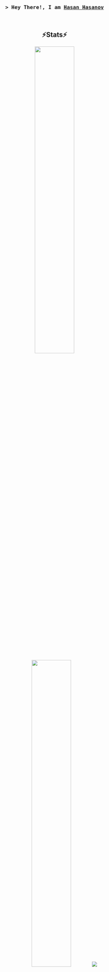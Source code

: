 <h3 align="center">
    <samp>
        &gt; Hey There!, I am
        <b><a target="_blank" href="https://www.linkedin.com/in/hasan-hasanov-09b74166/">Hasan Hasanov</a></b>
    </samp>
</h3>
<br />

<h2 align="center">⚡Stats⚡</h2>

<p align="center">
    <img height="50%" width="auto" src="https://github-readme-stats.vercel.app/api?username=hasan-hasanov&show_icons=true&count_private=true&theme=vision-friendly-dark&hide_border=true&hide=issues,contribs&bg_color=00000000" />
    <img height="50%" width="auto" src="https://github-readme-stats.vercel.app/api/top-langs/?username=hasan-hasanov&layout=compact&hide_border=true&theme=vision-friendly-dark&bg_color=00000000&langs_count=6" />
    <img src="https://github-readme-streak-stats.herokuapp.com?user=hasan-hasanov&theme=vision-friendly-dark&hide_border=true&background=FFFFFF00" />
</p>

<h2 align="center">👨‍💻 Repositories 👨‍💻</h2>
<br />
<p align="center">
    <a href="https://github.com/hasan-hasanov/ScoopBox">
        <img width="45%" align="center" src="https://github-readme-stats.vercel.app/api/pin/?username=hasan-hasanov&repo=ScoopBox&theme=vision-friendly-dark&hide_border=false&bg_color=00000000" />
    </a>
    <span>&nbsp;</span>
    <a href="https://github.com/hasan-hasanov/Boxer">
        <img width="45%" align="center" src="https://github-readme-stats.vercel.app/api/pin/?username=hasan-hasanov&repo=Boxer&theme=vision-friendly-dark&hide_border=false&bg_color=00000000" />
    </a>
</p>
<p align="center">
    <a href="https://github.com/hasan-hasanov/AirpodsBatteryIndicator">
        <img width="45%" align="center" src="https://github-readme-stats.vercel.app/api/pin/?username=hasan-hasanov&repo=AirpodsBatteryIndicator&theme=vision-friendly-dark&hide_border=false&bg_color=00000000" />
    </a>
    <span>&nbsp;</span>
    <a href="https://github.com/hasan-hasanov/blog-examples">
        <img width="45%" align="center" src="https://github-readme-stats.vercel.app/api/pin/?username=hasan-hasanov&repo=blog-examples&theme=vision-friendly-dark&hide_border=false&bg_color=00000000" />
    </a>
</p>
